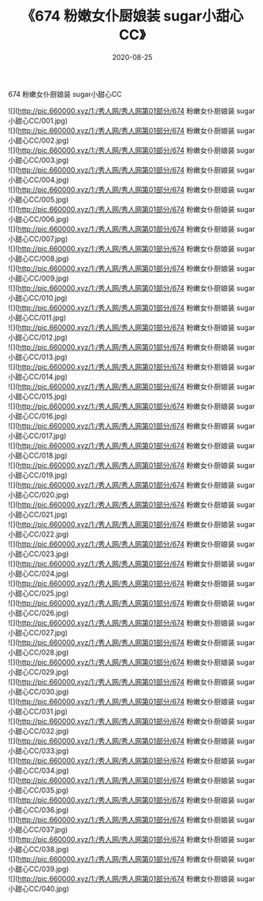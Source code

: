 ﻿---
layout: post
title:  《674 粉嫩女仆厨娘装 sugar小甜心CC》
date:   2020-08-25
img: http://pic.660000.xyz/1:/秀人网/秀人网第01部分/674 粉嫩女仆厨娘装 sugar小甜心CC/000.jpg
categories: [美女, 清纯, 唯美]
---

674 粉嫩女仆厨娘装 sugar小甜心CC

  ![](http://pic.660000.xyz/1:/秀人网/秀人网第01部分/674 粉嫩女仆厨娘装 sugar小甜心CC/001.jpg) <br> ![](http://pic.660000.xyz/1:/秀人网/秀人网第01部分/674 粉嫩女仆厨娘装 sugar小甜心CC/002.jpg) <br> ![](http://pic.660000.xyz/1:/秀人网/秀人网第01部分/674 粉嫩女仆厨娘装 sugar小甜心CC/003.jpg) <br> ![](http://pic.660000.xyz/1:/秀人网/秀人网第01部分/674 粉嫩女仆厨娘装 sugar小甜心CC/004.jpg) <br> ![](http://pic.660000.xyz/1:/秀人网/秀人网第01部分/674 粉嫩女仆厨娘装 sugar小甜心CC/005.jpg) <br> ![](http://pic.660000.xyz/1:/秀人网/秀人网第01部分/674 粉嫩女仆厨娘装 sugar小甜心CC/006.jpg) <br> ![](http://pic.660000.xyz/1:/秀人网/秀人网第01部分/674 粉嫩女仆厨娘装 sugar小甜心CC/007.jpg) <br> ![](http://pic.660000.xyz/1:/秀人网/秀人网第01部分/674 粉嫩女仆厨娘装 sugar小甜心CC/008.jpg) <br> ![](http://pic.660000.xyz/1:/秀人网/秀人网第01部分/674 粉嫩女仆厨娘装 sugar小甜心CC/009.jpg) <br> ![](http://pic.660000.xyz/1:/秀人网/秀人网第01部分/674 粉嫩女仆厨娘装 sugar小甜心CC/010.jpg) <br> ![](http://pic.660000.xyz/1:/秀人网/秀人网第01部分/674 粉嫩女仆厨娘装 sugar小甜心CC/011.jpg) <br> ![](http://pic.660000.xyz/1:/秀人网/秀人网第01部分/674 粉嫩女仆厨娘装 sugar小甜心CC/012.jpg) <br> ![](http://pic.660000.xyz/1:/秀人网/秀人网第01部分/674 粉嫩女仆厨娘装 sugar小甜心CC/013.jpg) <br> ![](http://pic.660000.xyz/1:/秀人网/秀人网第01部分/674 粉嫩女仆厨娘装 sugar小甜心CC/014.jpg) <br> ![](http://pic.660000.xyz/1:/秀人网/秀人网第01部分/674 粉嫩女仆厨娘装 sugar小甜心CC/015.jpg) <br> ![](http://pic.660000.xyz/1:/秀人网/秀人网第01部分/674 粉嫩女仆厨娘装 sugar小甜心CC/016.jpg) <br> ![](http://pic.660000.xyz/1:/秀人网/秀人网第01部分/674 粉嫩女仆厨娘装 sugar小甜心CC/017.jpg) <br> ![](http://pic.660000.xyz/1:/秀人网/秀人网第01部分/674 粉嫩女仆厨娘装 sugar小甜心CC/018.jpg) <br> ![](http://pic.660000.xyz/1:/秀人网/秀人网第01部分/674 粉嫩女仆厨娘装 sugar小甜心CC/019.jpg) <br> ![](http://pic.660000.xyz/1:/秀人网/秀人网第01部分/674 粉嫩女仆厨娘装 sugar小甜心CC/020.jpg) <br> ![](http://pic.660000.xyz/1:/秀人网/秀人网第01部分/674 粉嫩女仆厨娘装 sugar小甜心CC/021.jpg) <br> ![](http://pic.660000.xyz/1:/秀人网/秀人网第01部分/674 粉嫩女仆厨娘装 sugar小甜心CC/022.jpg) <br> ![](http://pic.660000.xyz/1:/秀人网/秀人网第01部分/674 粉嫩女仆厨娘装 sugar小甜心CC/023.jpg) <br> ![](http://pic.660000.xyz/1:/秀人网/秀人网第01部分/674 粉嫩女仆厨娘装 sugar小甜心CC/024.jpg) <br> ![](http://pic.660000.xyz/1:/秀人网/秀人网第01部分/674 粉嫩女仆厨娘装 sugar小甜心CC/025.jpg) <br> ![](http://pic.660000.xyz/1:/秀人网/秀人网第01部分/674 粉嫩女仆厨娘装 sugar小甜心CC/026.jpg) <br> ![](http://pic.660000.xyz/1:/秀人网/秀人网第01部分/674 粉嫩女仆厨娘装 sugar小甜心CC/027.jpg) <br> ![](http://pic.660000.xyz/1:/秀人网/秀人网第01部分/674 粉嫩女仆厨娘装 sugar小甜心CC/028.jpg) <br> ![](http://pic.660000.xyz/1:/秀人网/秀人网第01部分/674 粉嫩女仆厨娘装 sugar小甜心CC/029.jpg) <br> ![](http://pic.660000.xyz/1:/秀人网/秀人网第01部分/674 粉嫩女仆厨娘装 sugar小甜心CC/030.jpg) <br> ![](http://pic.660000.xyz/1:/秀人网/秀人网第01部分/674 粉嫩女仆厨娘装 sugar小甜心CC/031.jpg) <br> ![](http://pic.660000.xyz/1:/秀人网/秀人网第01部分/674 粉嫩女仆厨娘装 sugar小甜心CC/032.jpg) <br> ![](http://pic.660000.xyz/1:/秀人网/秀人网第01部分/674 粉嫩女仆厨娘装 sugar小甜心CC/033.jpg) <br> ![](http://pic.660000.xyz/1:/秀人网/秀人网第01部分/674 粉嫩女仆厨娘装 sugar小甜心CC/034.jpg) <br> ![](http://pic.660000.xyz/1:/秀人网/秀人网第01部分/674 粉嫩女仆厨娘装 sugar小甜心CC/035.jpg) <br> ![](http://pic.660000.xyz/1:/秀人网/秀人网第01部分/674 粉嫩女仆厨娘装 sugar小甜心CC/036.jpg) <br> ![](http://pic.660000.xyz/1:/秀人网/秀人网第01部分/674 粉嫩女仆厨娘装 sugar小甜心CC/037.jpg) <br> ![](http://pic.660000.xyz/1:/秀人网/秀人网第01部分/674 粉嫩女仆厨娘装 sugar小甜心CC/038.jpg) <br> ![](http://pic.660000.xyz/1:/秀人网/秀人网第01部分/674 粉嫩女仆厨娘装 sugar小甜心CC/039.jpg) <br> ![](http://pic.660000.xyz/1:/秀人网/秀人网第01部分/674 粉嫩女仆厨娘装 sugar小甜心CC/040.jpg) <br>